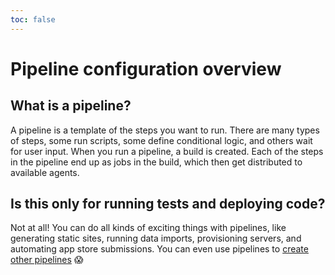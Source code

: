 ```yaml
---
toc: false
---
```


# Pipeline configuration overview

## What is a pipeline?

A pipeline is a template of the steps you want to run. There are many types of steps, some run scripts, some define conditional logic, and others wait for user input. When you run a pipeline, a build is created. Each of the steps in the pipeline end up as jobs in the build, which then get distributed to available agents.

## Is this only for running tests and deploying code?

Not at all! You can do all kinds of exciting things with pipelines, like generating static sites, running data imports, provisioning servers, and automating app store submissions. You can even use pipelines to [create other pipelines](/docs/pipelines/uploading-pipelines) 😱
